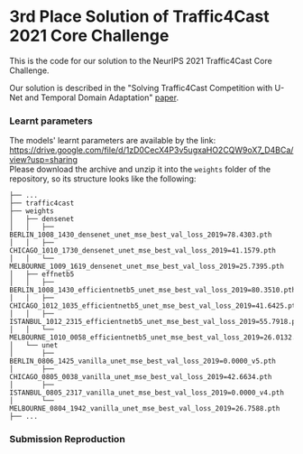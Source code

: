 # 3rd Place Solution of Traffic4Cast 2021 Core Challenge

This is the code for our solution to the NeurIPS 2021 Traffic4Cast Core Challenge.

Our solution is described in the "Solving Traffic4Cast Competition with U-Net and Temporal Domain Adaptation" [paper](https://github.com/jbr-ai-labs/traffic4cast-2021/blob/dev/resources/technical_report.pdf).

### Learnt parameters
The models' learnt parameters are available by the link: https://drive.google.com/file/d/1zD0CecX4P3v5ugxaHO2CQW9oX7_D4BCa/view?usp=sharing    
Please download the archive and unzip it into the ```weights``` folder of the repository, so its structure looks like the following:

    ├── ...
    ├── traffic4cast
    ├── weights
    │   ├── densenet                 
    │   │   ├── BERLIN_1008_1430_densenet_unet_mse_best_val_loss_2019=78.4303.pth                     
    │   │   ├── CHICAGO_1010_1730_densenet_unet_mse_best_val_loss_2019=41.1579.pth
    │   │   └── MELBOURNE_1009_1619_densenet_unet_mse_best_val_loss_2019=25.7395.pth    
    │   ├── effnetb5
    │   │   ├── BERLIN_1008_1430_efficientnetb5_unet_mse_best_val_loss_2019=80.3510.pth    
    │   │   ├── CHICAGO_1012_1035_efficientnetb5_unet_mse_best_val_loss_2019=41.6425.pth
    │   │   ├── ISTANBUL_1012_2315_efficientnetb5_unet_mse_best_val_loss_2019=55.7918.pth    
    │   │   └── MELBOURNE_1010_0058_efficientnetb5_unet_mse_best_val_loss_2019=26.0132.pth    
    │   └── unet
    │       ├── BERLIN_0806_1425_vanilla_unet_mse_best_val_loss_2019=0.0000_v5.pth    
    │       ├── CHICAGO_0805_0038_vanilla_unet_mse_best_val_loss_2019=42.6634.pth
    │       ├── ISTANBUL_0805_2317_vanilla_unet_mse_best_val_loss_2019=0.0000_v4.pth
    │       └── MELBOURNE_0804_1942_vanilla_unet_mse_best_val_loss_2019=26.7588.pth
    ├── ...

### Submission Reproduction

